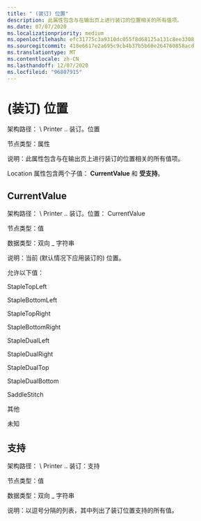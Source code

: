 ```yaml
---
title: " (装订) 位置"
description: 此属性包含与在输出页上进行装订的位置相关的所有值项。
ms.date: 07/07/2020
ms.localizationpriority: medium
ms.openlocfilehash: efc31775c3a9310dc055f8d68125a131c8ee3308
ms.sourcegitcommit: 418e6617e2a695c9cb4b37b5b60e264760858acd
ms.translationtype: MT
ms.contentlocale: zh-CN
ms.lasthandoff: 12/07/2020
ms.locfileid: "96807915"
---
```

# <a name="location-staple"></a> (装订) 位置

架构路径： \\ Printer .. 装订。位置

节点类型：属性

说明：此属性包含与在输出页上进行装订的位置相关的所有值项。

Location 属性包含两个子值： **CurrentValue** 和 **受支持**。

## <a name="currentvalue"></a>CurrentValue

架构路径： \\ Printer .. 装订。位置： CurrentValue

节点类型：值

数据类型：双向 \_ 字符串

说明：当前 (默认情况下应用装订的) 位置。

允许以下值：

StapleTopLeft

StapleBottomLeft

StapleTopRight

StapleBottomRight

StapleDualLeft

StapleDualRight

StapleDualTop

StapleDualBottom

SaddleStitch

其他

未知

## <a name="supported"></a>支持

架构路径： \\ Printer .. 装订：支持

节点类型：值

数据类型：双向 \_ 字符串

说明：以逗号分隔的列表，其中列出了装订位置支持的所有值。
